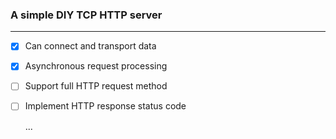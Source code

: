 ### A simple DIY TCP HTTP server
-----

- [x] Can connect and transport data
- [x] Asynchronous request processing
- [ ] Support full HTTP request method
- [ ] Implement HTTP response status code

    ...
